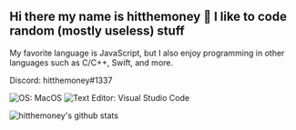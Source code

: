 ## Hi there my name is hitthemoney 👋 I like to code random (mostly useless) stuff
My favorite language is JavaScript, but I also enjoy programming in other languages such as C/C++, Swift, and more.

Discord: hitthemoney#1337

![OS: MacOS](https://img.shields.io/badge/OS-MacOS-orange) ![Text Editor: Visual Studio Code](https://img.shields.io/badge/Text%20Editor-Visual%20Studio%20Code-blue)

![hitthemoney's github stats](https://github-readme-stats.vercel.app/api?username=hitthemoney&show_icons=true&theme=dark)

<!--
**hitthemoney/hitthemoney** is a ✨ _special_ ✨ repository because its `README.md` (this file) appears on your GitHub profile. 

Here are some ideas to get you started:

- 🔭 I’m currently working on ...
- 🌱 I’m currently learning ...
- 👯 I’m looking to collaborate on ...
- 🤔 I’m looking for help with ...
- 💬 Ask me about ...
- 📫 How to reach me: ...
- 😄 Pronouns: ...
- ⚡ Fun fact: ...
-->
